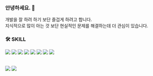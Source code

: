### 안녕하세요. 👋

개발을 잘 하려 하기 보단 즐겁게 하려고 합니다. <br/>
지식적으로 많이 아는 것 보단 현실적인 문제를 해결하는데 더 관심이 있습니다.

### 🛠️ SKILL
<div align="left">
  <img src="https://img.shields.io/badge/HTML5-E34F26?style=flat&logo=HTML5&logoColor=white" />
  <img src="https://img.shields.io/badge/CSS3-1572B6?style=flat&logo=CSS3&logoColor=white" />
  <img src="https://img.shields.io/badge/Javascript-ECD53F?style=flat&logo=JavaScript&logoColor=white" />
  <img src="https://img.shields.io/badge/Vue(2,3)-4FC08D?style=flat&logo=Vue.js&logoColor=white" />
  <img src="https://img.shields.io/badge/React-61DAFB?style=flat&logo=React&logoColor=white" />
  <img src="https://img.shields.io/badge/Flutter-02569B?style=flat&logo=Flutter&logoColor=white" />
  <img src="https://img.shields.io/badge/Spring Boot-6DB33F?style=flat&logo=Spring Boot&logoColor=white" />
  <img src="https://img.shields.io/badge/Node.js-339933?style=flat&logo=Node.js&logoColor=white" />
</div><br><br>
<div align="left">
  <img src="https://github-readme-stats.vercel.app/api?username=Leeseunghyun&show_icons=true">
  <img src="https://github-readme-stats.vercel.app/api/top-langs/?username=Leeseunghyun&layout=compact">
</div>

